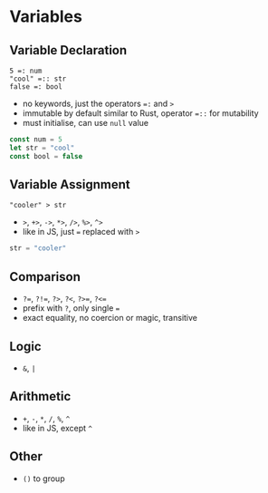 # Variables

## Variable Declaration

```
5 =: num
"cool" =:: str
false =: bool
```

- no keywords, just the operators `=:` and `>`
- immutable by default similar to Rust, operator `=::` for mutability
- must initialise, can use `null` value

```js
const num = 5
let str = "cool"
const bool = false
```

## Variable Assignment

```
"cooler" > str
```

- `>`, `+>`, `->`, `*>`, `/>`, `%>`, `^>`
- like in JS, just `=` replaced with `>`

```js
str = "cooler"
```

## Comparison

- `?=`, `?!=`, `?>`, `?<`, `?>=`, `?<=`
- prefix with `?`, only single `=`
- exact equality, no coercion or magic, transitive

## Logic

- `&`, `|`

## Arithmetic

- `+`, `-`, `*`, `/`, `%`, `^`
- like in JS, except `^`

## Other

- `()` to group